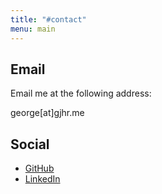```yaml
---
title: "#contact"
menu: main
---
```


## Email

Email me at the following address: 
<div style="display: inline-flex; flex-direction: row-reverse; justify-content: flex-end;">
<span>gjhr.me</span>
<span>[at]</span>
<span>george</span>
<span></span>
</div>

## Social

* [GitHub](https://github.com/george-richardson)
* [LinkedIn](https://www.linkedin.com/in/george-richardson-81551a92/?lipi=urn%3Ali%3Apage%3Ad_flagship3_feed%3BMJa1u2%2FjRO27Fu%2BA%2BqZ0Kg%3D%3D&licu=urn%3Ali%3Acontrol%3Ad_flagship3_feed-nav.settings_view_profile)